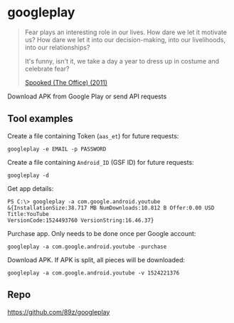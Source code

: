 # googleplay

> Fear plays an interesting role in our lives. How dare we let it motivate us?
> How dare we let it into our decision-making, into our livelihoods, into our
> relationships?
>
> It's funny, isn't it, we take a day a year to dress up in costume and
> celebrate fear?
>
> [Spooked (The Office) (2011)][1]

Download APK from Google Play or send API requests

## Tool examples

Create a file containing Token (`aas_et`) for future requests:

~~~
googleplay -e EMAIL -p PASSWORD
~~~

Create a file containing `Android_ID` (GSF ID) for future requests:

~~~
googleplay -d
~~~

Get app details:

~~~
PS C:\> googleplay -a com.google.android.youtube
&{InstallationSize:38.717 MB NumDownloads:10.812 B Offer:0.00 USD Title:YouTube
VersionCode:1524493760 VersionString:16.46.37}
~~~

Purchase app. Only needs to be done once per Google account:

~~~
googleplay -a com.google.android.youtube -purchase
~~~

Download APK. If APK is split, all pieces will be downloaded:

~~~
googleplay -a com.google.android.youtube -v 1524221376
~~~

## Repo

https://github.com/89z/googleplay

[1]://f002.backblazeb2.com/file/ql8mlh/Spooked+%28The+Office%29.mp4
